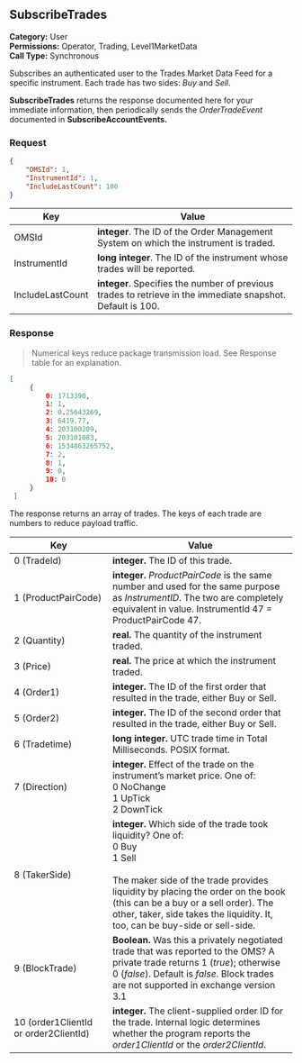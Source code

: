 ## SubscribeTrades

**Category:** User<br />
**Permissions:** Operator, Trading, Level1MarketData<br />
**Call Type:** Synchronous

Subscribes an authenticated user to the Trades Market Data Feed for a specific instrument. Each trade has two sides: *Buy* and *Sell*.

**SubscribeTrades** returns the response documented here for your immediate information, then periodically sends the *OrderTradeEvent* documented in **SubscribeAccountEvents.**

### Request

```json
{
	"OMSId": 1,
	"InstrumentId": 1,
	"IncludeLastCount": 100 
}
```

| Key           | Value                                                        |
| ---------------- | ------------------------------------------------------------ |
| OMSId            | **integer**. The ID of the Order Management System on which the instrument is traded. |
| InstrumentId     | **long integer**. The ID of the instrument whose trades will be reported. |
| IncludeLastCount | **integer**. Specifies the number of previous trades to retrieve in the immediate snapshot. Default is 100. |

### Response

> Numerical keys reduce package transmission load. See Response table for an explanation.


```json
[
     {
         0: 1713390,
         1: 1,
         2: 0.25643269,
         3: 6419.77,
         4: 203100209,
         5: 203101083,
         6: 1534863265752,
         7: 2,
         8: 1,
         9: 0,
         10: 0
     }
 ]
```

The response returns an array of trades. The keys of each trade are numbers to reduce payload traffic.

| Key          | Value                                                        |
| --------------- | ------------------------------------------------------------ |
| 0 (TradeId)  | **integer.** The ID of this trade. |
| 1 (ProductPairCode) | **integer.** *ProductPairCode* is the same number and used for the same purpose as *InstrumentID*. The two are completely equivalent in value. InstrumentId 47 = ProductPairCode 47. |
| 2 (Quantity) | **real.** The quantity of the instrument traded. |
| 3 (Price) | **real.** The price at which the instrument traded. |
| 4 (Order1) | **integer.** The ID of the first order that resulted in the trade, either Buy or Sell. |
| 5 (Order2) | **integer.** The ID of the second order that resulted in the trade, either Buy or Sell. |
| 6 (Tradetime) | **long integer.** UTC trade time in Total Milliseconds. POSIX format. |
| 7 (Direction) | **integer.** Effect of the trade on the instrument’s market price. One of:<br />0 NoChange<br />1 UpTick<br />2 DownTick |
| 8 (TakerSide) | **integer.** Which side of the trade took liquidity? One of:<br />0 Buy<br />1 Sell<br /><br />The maker side of the trade provides liquidity by placing the order on the book (this can be a buy or a sell order). The other, taker, side takes the liquidity. It, too, can be buy-side or sell-side. |
| 9 (BlockTrade) | **Boolean.** Was this a privately negotiated trade that was reported to the OMS? A private trade returns 1 (*true*); otherwise 0 (*false*). Default is *false*. Block trades are not supported in exchange version 3.1 |
| 10 (order1ClientId or order2ClientId) | **integer.** The client-supplied order ID for the trade. Internal logic determines whether the program reports the *order1ClientId* or the *order2ClientId*. |



